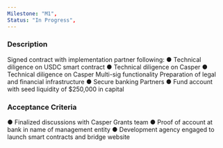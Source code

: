 ```yaml
---
Milestone: "M1",
Status: "In Progress",
---
```

<!--lang:en--> 
### Description

Signed contract with implementation partner following:
● Technical diligence on USDC smart contract
● Technical diligence on Casper
● Technical diligence on Casper Multi-sig functionality Preparation of legal and financial infrastructure
● Secure banking Partners
● Fund account with seed liquidity of $250,000 in capital



### Acceptance Criteria
● Finalized discussions with Casper Grants team
● Proof of account at bank in name of management entity
● Development agency engaged to launch smart contracts and bridge website

